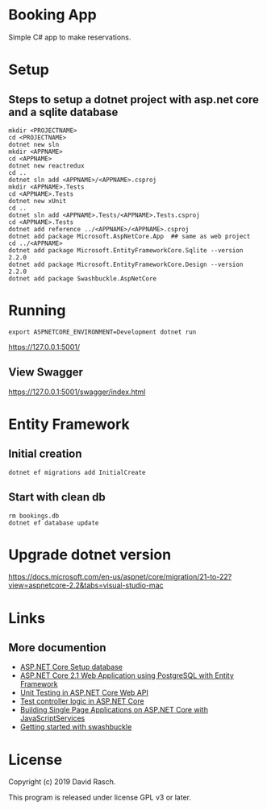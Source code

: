 # Booking App

Simple C# app to make reservations.

# Setup

## Steps to setup a dotnet project with asp.net core and a sqlite database

```{shell}
mkdir <PROJECTNAME>
cd <PROJECTNAME>
dotnet new sln
mkdir <APPNAME>
cd <APPNAME>
dotnet new reactredux
cd ..
dotnet sln add <APPNAME>/<APPNAME>.csproj
mkdir <APPNAME>.Tests
cd <APPNAME>.Tests
dotnet new xUnit
cd ..
dotnet sln add <APPNAME>.Tests/<APPNAME>.Tests.csproj
cd <APPNAME>.Tests
dotnet add reference ../<APPNAME>/<APPNAME>.csproj
dotnet add package Microsoft.AspNetCore.App  ## same as web project
cd ../<APPNAME>
dotnet add package Microsoft.EntityFrameworkCore.Sqlite --version 2.2.0
dotnet add package Microsoft.EntityFrameworkCore.Design --version 2.2.0
dotnet add package Swashbuckle.AspNetCore
```

# Running

```{shell}
export ASPNETCORE_ENVIRONMENT=Development dotnet run
```
https://127.0.0.1:5001/

## View Swagger

https://127.0.0.1:5001/swagger/index.html

# Entity Framework

## Initial creation
```{shell}
dotnet ef migrations add InitialCreate
```

## Start with clean db
```{shell}
rm bookings.db
dotnet ef database update
```

# Upgrade dotnet version
https://docs.microsoft.com/en-us/aspnet/core/migration/21-to-22?view=aspnetcore-2.2&tabs=visual-studio-mac

# Links

## More documention

* [ASP.NET Core Setup database](https://docs.microsoft.com/en-us/ef/core/get-started/aspnetcore/new-db?tabs=netcore-cli)
* [ASP.NET Core 2.1 Web Application using PostgreSQL with Entity Framework](https://github.com/jasonsturges/postgresql-dotnet-core)
* [Unit Testing in ASP.NET Core Web API](https://code-maze.com/unit-testing-aspnetcore-web-api/)
* [Test controller logic in ASP.NET Core](https://docs.microsoft.com/en-us/aspnet/core/mvc/controllers/testing?view=aspnetcore-2.2)
* [Building Single Page Applications on ASP.NET Core with JavaScriptServices](https://devblogs.microsoft.com/aspnet/building-single-page-applications-on-asp-net-core-with-javascriptservices/)
* [Getting started with swashbuckle](https://docs.microsoft.com/en-us/aspnet/core/tutorials/getting-started-with-swashbuckle?view=aspnetcore-2.2&tabs=visual-studio)

# License

Copyright (c) 2019 David Rasch.

This program is released under license GPL v3 or later.
